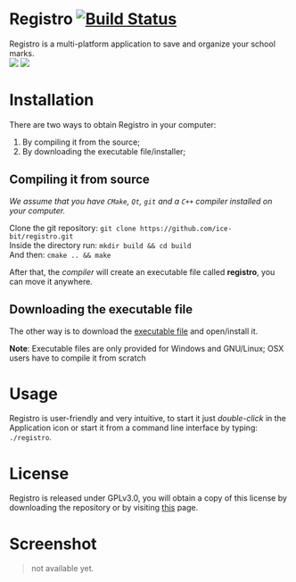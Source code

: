 # Registro [![Build Status](https://travis-ci.org/ice-bit/registro.svg?branch=master)](https://travis-ci.org/ice-bit/registro)
Registro is a multi-platform application to save and organize your school marks.  
<img src="https://img.shields.io/badge/os-linux-yellow.svg">
<img src="https://img.shields.io/badge/os-windows-blue.svg">

# Installation
There are two ways to obtain Registro in your computer:
1. By compiling it from the source;
2. By downloading the executable file/installer;

## Compiling it from source
_We assume that you have `CMake`, `Qt`, `git` and a `C++` compiler installed on your computer._

Clone the git repository: `git clone https://github.com/ice-bit/registro.git`  
Inside the directory run: `mkdir build && cd build`  
And then: `cmake .. && make`  

After that, the _compiler_ will create an executable file called **registro**, you can move it anywhere.

## Downloading the executable file
The other way is to download the [executable file](https://github.com/ice-bit/registro/releases) and open/install it.

**Note**: Executable files are only provided for Windows and GNU/Linux; OSX users have to compile it from scratch

# Usage
Registro is user-friendly and very intuitive, to start it just _double-click_ in the Application icon or start it from a command line interface by typing: `./registro`.

# License
Registro is released under GPLv3.0, you will obtain a copy of this license by downloading the repository or by visiting [this](https://opensource.org/licenses/GPL-3.0) page.

# Screenshot
> not available yet.
